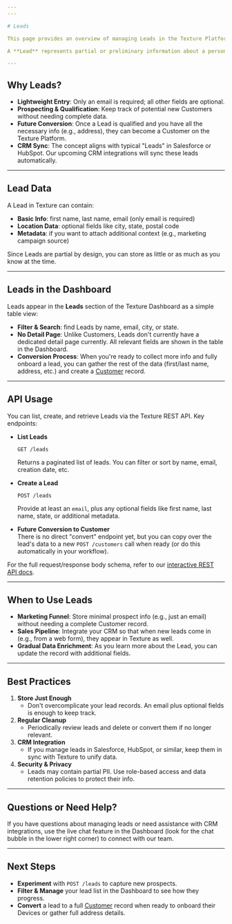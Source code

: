 ```yaml
---
---

# Leads

This page provides an overview of managing Leads in the Texture Platform. Use this area to explain how incoming leads are captured, tracked, and converted, and how they integrate with Customers.

A **Lead** represents partial or preliminary information about a person who might become a [Customer](./customers.md), but isn't one yet. The Leads feature in Texture is designed for managing prospects, gathering minimal contact details, and eventually converting them to fully onboarded Customers once enough data is provided.

---
```


## Why Leads?

- **Lightweight Entry**: Only an email is required; all other fields are optional.  
- **Prospecting & Qualification**: Keep track of potential new Customers without needing complete data.  
- **Future Conversion**: Once a Lead is qualified and you have all the necessary info (e.g., address), they can become a Customer on the Texture Platform.  
- **CRM Sync**: The concept aligns with typical "Leads" in Salesforce or HubSpot. Our upcoming CRM integrations will sync these leads automatically.

---

## Lead Data

A Lead in Texture can contain:
- **Basic Info**: first name, last name, email (only email is required)  
- **Location Data**: optional fields like city, state, postal code  
- **Metadata**: if you want to attach additional context (e.g., marketing campaign source)

Since Leads are partial by design, you can store as little or as much as you know at the time.

---

## Leads in the Dashboard

Leads appear in the **Leads** section of the Texture Dashboard as a simple table view:
- **Filter & Search**: find Leads by name, email, city, or state.  
- **No Detail Page**: Unlike Customers, Leads don't currently have a dedicated detail page currently. All relevant fields are shown in the table in the Dashboard.  
- **Conversion Process**: When you're ready to collect more info and fully onboard a lead, you can gather the rest of the data (first/last name, address, etc.) and create a [Customer](./customers.md) record.

---

## API Usage

You can list, create, and retrieve Leads via the Texture REST API. Key endpoints:

- **List Leads**  
  ```http
  GET /leads
  ```
  Returns a paginated list of leads. You can filter or sort by name, email, creation date, etc.

- **Create a Lead**  
  ```http
  POST /leads
  ```
  Provide at least an `email`, plus any optional fields like first name, last name, state, or additional metadata.

- **Future Conversion to Customer**  
  There is no direct "convert" endpoint yet, but you can copy over the lead's data to a new `POST /customers` call when ready (or do this automatically in your workflow).

For the full request/response body schema, refer to our [interactive REST API docs](/api).

---

## When to Use Leads

- **Marketing Funnel**: Store minimal prospect info (e.g., just an email) without needing a complete Customer record.  
- **Sales Pipeline**: Integrate your CRM so that when new leads come in (e.g., from a web form), they appear in Texture as well.  
- **Gradual Data Enrichment**: As you learn more about the Lead, you can update the record with additional fields.

---

## Best Practices

1. **Store Just Enough**  
   - Don't overcomplicate your lead records. An email plus optional fields is enough to keep track.  
2. **Regular Cleanup**  
   - Periodically review leads and delete or convert them if no longer relevant.  
3. **CRM Integration**  
   - If you manage leads in Salesforce, HubSpot, or similar, keep them in sync with Texture to unify data.  
4. **Security & Privacy**  
   - Leads may contain partial PII. Use role-based access and data retention policies to protect their info.

---

## Questions or Need Help?

If you have questions about managing leads or need assistance with CRM integrations, use the live chat feature in the Dashboard (look for the chat bubble in the lower right corner) to connect with our team.

---

## Next Steps

- **Experiment** with `POST /leads` to capture new prospects.  
- **Filter & Manage** your lead list in the Dashboard to see how they progress.  
- **Convert** a lead to a full [Customer](./customers.md) record when ready to onboard their Devices or gather full address details.